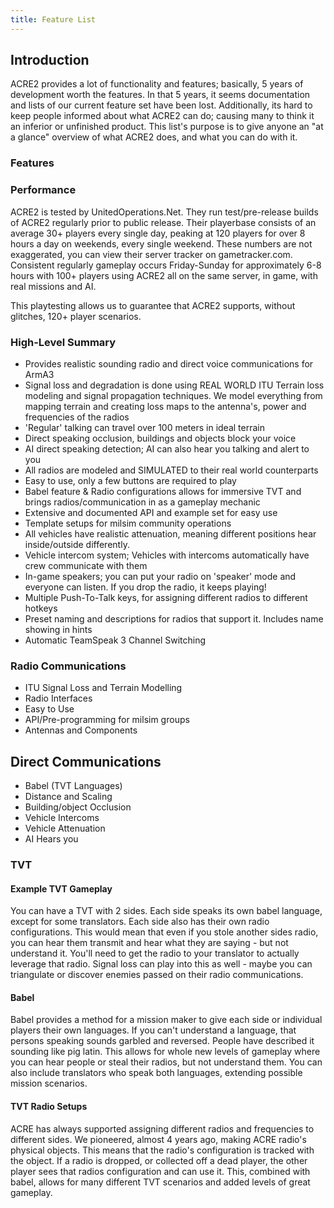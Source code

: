 ```yaml
---
title: Feature List
---
```


## Introduction

ACRE2 provides a lot of functionality and features; basically, 5 years of development worth the features. In that 5 years, it seems documentation and lists of our current feature set have been lost. Additionally, its hard to keep people informed about what ACRE2 can do; causing many to think it an inferior or unfinished product. This list's purpose is to give anyone an "at a glance" overview of what ACRE2 does, and what you can do with it.

### Features

### Performance

ACRE2 is tested by UnitedOperations.Net. They run test/pre-release builds of ACRE2 regularly prior to public release. Their playerbase consists of an average 30+ players every single day, peaking at 120 players for over 8 hours a day on weekends, every single weekend. These numbers are not exaggerated, you can view their server tracker on gametracker.com. Consistent regularly gameplay occurs Friday-Sunday for approximately 6-8 hours with 100+ players using ACRE2 all on the same server, in game, with real missions and AI.

This playtesting allows us to guarantee that ACRE2 supports, without glitches, 120+ player scenarios.

### High-Level Summary

* Provides realistic sounding radio and direct voice communications for ArmA3
* Signal loss and degradation is done using REAL WORLD ITU Terrain loss modeling and signal propagation techniques. We model everything from mapping terrain and creating loss maps to the antenna's, power and frequencies of the radios
* 'Regular' talking can travel over 100 meters in ideal terrain
* Direct speaking occlusion, buildings and objects block your voice
* AI direct speaking detection; AI can also hear you talking and alert to you
* All radios are modeled and SIMULATED to their real world counterparts
* Easy to use, only a few buttons are required to play
* Babel feature & Radio configurations allows for immersive TVT and brings radios/communication in as a gameplay mechanic
* Extensive and documented API and example set for easy use
* Template setups for milsim community operations
* All vehicles have realistic attenuation, meaning different positions hear inside/outside differently.
* Vehicle intercom system; Vehicles with intercoms automatically have crew communicate with them
* In-game speakers; you can put your radio on 'speaker' mode and everyone can listen. If you drop the radio, it keeps playing!
* Multiple Push-To-Talk keys, for assigning different radios to different hotkeys
* Preset naming and descriptions for radios that support it. Includes name showing in hints
* Automatic TeamSpeak 3 Channel Switching

### Radio Communications

* ITU Signal Loss and Terrain Modelling
* Radio Interfaces
* Easy to Use
* API/Pre-programming for milsim groups
* Antennas and Components

## Direct Communications

* Babel (TVT Languages)
* Distance and Scaling
* Building/object Occlusion
* Vehicle Intercoms
* Vehicle Attenuation
* AI Hears you

### TVT

#### Example TVT Gameplay

You can have a TVT with 2 sides. Each side speaks its own babel language, except for some translators. Each side also has their own radio configurations. This would mean that even if you stole another sides radio, you can hear them transmit and hear what they are saying - but not understand it. You'll need to get the radio to your translator to actually leverage that radio. Signal loss can play into this as well - maybe you can triangulate or discover enemies passed on their radio communications.

#### Babel

Babel provides a method for a mission maker to give each side or individual players their own languages. If you can't understand a language, that persons speaking sounds garbled and reversed. People have described it sounding like pig latin. This allows for whole new levels of gameplay where you can hear people or steal their radios, but not understand them. You can also include translators who speak both languages, extending possible mission scenarios.

#### TVT Radio Setups

ACRE has always supported assigning different radios and frequencies to different sides. We pioneered, almost 4 years ago, making ACRE radio's physical objects. This means that the radio's configuration is tracked with the object. If a radio is dropped, or collected off a dead player, the other player sees that radios configuration and can use it. This, combined with babel, allows for many different TVT scenarios and added levels of great gameplay.
